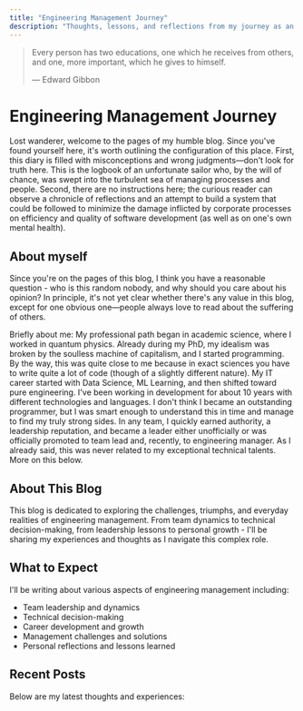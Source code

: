 ```yaml
---
title: "Engineering Management Journey"
description: "Thoughts, lessons, and reflections from my journey as an engineering manager"
---
```


> Every person has two educations, one which he receives from others, and one, more important, which he gives to himself.
> 
> — Edward Gibbon

# Engineering Management Journey

Lost wanderer, welcome to the pages of my humble blog. Since you've found yourself here, it's worth outlining the configuration of this place. First, this diary is filled with misconceptions and wrong judgments—don't look for truth here. This is the logbook of an unfortunate sailor who, by the will of chance, was swept into the turbulent sea of managing processes and people. Second, there are no instructions here; the curious reader can observe a chronicle of reflections and an attempt to build a system that could be followed to minimize the damage inflicted by corporate processes on efficiency and quality of software development (as well as on one's own mental health).

## About myself

Since you're on the pages of this blog, I think you have a reasonable question - who is this random nobody, and why should you care about his opinion? In principle, it's not yet clear whether there's any value in this blog, except for one obvious one—people always love to read about the suffering of others.

Briefly about me: My professional path began in academic science, where I worked in quantum physics. Already during my PhD, my idealism was broken by the soulless machine of capitalism, and I started programming. By the way, this was quite close to me because in exact sciences you have to write quite a lot of code (though of a slightly different nature). My IT career started with Data Science, ML Learning, and then shifted toward pure engineering. I've been working in development for about 10 years with different technologies and languages. I don't think I became an outstanding programmer, but I was smart enough to understand this in time and manage to find my truly strong sides. In any team, I quickly earned authority, a leadership reputation, and became a leader either unofficially or was officially promoted to team lead and, recently, to engineering manager. As I already said, this was never related to my exceptional technical talents. More on this below.

## About This Blog

This blog is dedicated to exploring the challenges, triumphs, and everyday realities of engineering management. From team dynamics to technical decision-making, from leadership lessons to personal growth - I'll be sharing my experiences and thoughts as I navigate this complex role.

## What to Expect

I'll be writing about various aspects of engineering management including:
- Team leadership and dynamics
- Technical decision-making
- Career development and growth
- Management challenges and solutions
- Personal reflections and lessons learned

## Recent Posts

Below are my latest thoughts and experiences:
